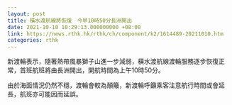 ```yaml
---
layout: post
title: 橫水渡航線將恢復　今早10時50分長洲開出
date: 2021-10-10 10:29:13.000000000 +08:00
link: https://news.rthk.hk/rthk/ch/component/k2/1614489-20211010.htm
categories: rthk
---
```


新渡輪表示，隨著熱帶風暴獅子山進一步減弱，橫水渡航線渡輪服務逐步恢復正常，首班航班將由長洲開出，開航時間為上午10時50分。

由於海面情況仍然不穩，渡輪會較為顛簸，新渡輪呼籲乘客注意航行時間或會延長，航班亦可能因而延誤。
